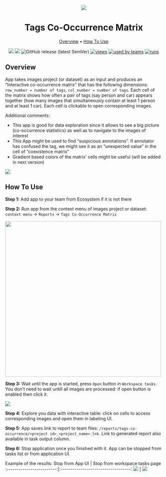 <div align="center" markdown>
<img src="https://i.imgur.com/5p80yOt.png"/>

# Tags Co-Occurrence Matrix

<p align="center">
  <a href="#Overview">Overview</a> •
  <a href="#How-To-Use">How To Use</a>
</p>


[![](https://img.shields.io/badge/supervisely-ecosystem-brightgreen)](https://ecosystem.supervise.ly/apps/tags-co-occurrence-matrix)
[![](https://img.shields.io/badge/slack-chat-green.svg?logo=slack)](https://supervise.ly/slack)
![GitHub release (latest SemVer)](https://img.shields.io/github/v/release/supervisely-ecosystem/tags-co-occurrence-matrix)
[![views](https://app.supervise.ly/public/api/v3/ecosystem.counters?repo=supervisely-ecosystem/tags-co-occurrence-matrix&counter=views&label=views)](https://supervise.ly)
[![used by teams](https://app.supervise.ly/public/api/v3/ecosystem.counters?repo=supervisely-ecosystem/tags-co-occurrence-matrix&counter=downloads&label=used%20by%20teams)](https://supervise.ly)
[![runs](https://app.supervise.ly/public/api/v3/ecosystem.counters?repo=supervisely-ecosystem/tags-co-occurrence-matrix&counter=runs&label=runs)](https://supervise.ly)

</div>

## Overview

App takes images project (or dataset) as an input and produces an “Interactive co-occurrence matrix” that has the following dimensions: `row_number = number of tags`, `col_number = number of tags`. Each cell of the matrix shows how often a pair of tags (say person and car) appears together (how many images that simultaneously contain at least 1 person and at least 1 car). Each cell is clickable to open corresponding images.

Additional comments:
- This app is good for data exploration since it allows to see a big picture (co-occurrence statistics) as well as to navigate to the images of interest
- This App might be used to find “suspicious annotations”. If annotator has confused the tag, we might see it as an “unexpected value” in the cell of “coexistence matrix”
- Gradient based colors of the matrix’ cells might be useful (will be added in next version)

<img src="https://i.imgur.com/Zm8va1F.png"/>

## How To Use

**Step 1:** Add app to your team from Ecosystem if it is not there

**Step 2:** Run app from the context menu of images project or dataset: `context menu` -> `Reports` -> `Tags Co-Occurrence Matrix`

<img src="https://i.imgur.com/xcMc6pe.png" width="500px"/>

**Step 3:** Wait until the app is started, press `Open` button in `Workspace tasks`. You don't need to wait untill all images are processed: if open button is enabled then click it.

<img src="https://i.imgur.com/BUOXZWo.png"/>


**Step 4:** Explore you data with interactive table: click on cells to access corresponding images and open them in labeling UI.

**Step 5:** App saves link to report to team files: `/reports/tags-co-occurrence/<project id>_<project_name>.lnk`. Link to generated report also available in task output column. 

**Step 6:** Stop application once you finished with it. App can be stopped from tasks list or from application UI.

Example of the results:
Stop from App UI  |  Stop from workspace tasks page
:-------------------------:|:-----------------------------------:
![](https://i.imgur.com/6ZovGTo.png)  |  ![](https://i.imgur.com/PLFUHmB.png)
